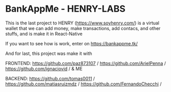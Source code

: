 # BankAppMe - HENRY-LABS

This is the last project to HENRY (https://www.soyhenry.com/)
is a virtual wallet that we can add money, make transactions, add contacs,
and other stuffs, and is make it in React-Native

If you want to see how is work, enter on https://bankappme.tk/

And for last, this project was make it with 

FRONTEND:
https://github.com/paz873107 /
https://github.com/ArielPenna /
https://github.com/ignaciovid /
& ME

BACKEND:
https://github.com/tomas0011 /
https://github.com/matiasruizmdz /
https://github.com/FernandoChecchi /

